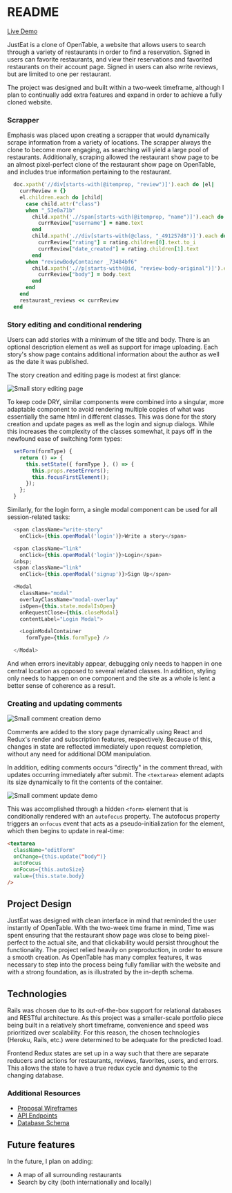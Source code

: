 # README

[Live Demo][heroku]

[heroku]: https://justeat.herokuapp.com/#/

JustEat is a clone of OpenTable, a website that allows users to search through a variety of restaurants in order to find a reservation. Signed in users can favorite restaurants, and view their reservations and favorited restaurants on their account page. Signed in users can also write reviews, but are limited to one per restaurant.

The project was designed and built within a two-week timeframe, although I plan to continually add extra features and expand in order to achieve a fully cloned website.

### Scrapper

Emphasis was placed upon creating a scrapper that would dynamically scrape information from a variety of locations. The scrapper always the clone to become more engaging, as searching will yield a large pool of restaurants. Additionally, scraping allowed the restaurant show page to be an almost pixel-perfect clone of the restaurant show page on OpenTable, and includes true information pertaining to the restaurant.  

```ruby
  doc.xpath('//div[starts-with(@itemprop, "review")]').each do |el|
    currReview = {}
    el.children.each do |child|
      case child.attr("class")
      when "_53e0a71b"
        child.xpath('.//span[starts-with(@itemprop, "name")]').each do |name|
          currReview["username"] = name.text
        end
        child.xpath('.//div[starts-with(@class, "_491257d8")]').each do |rating|
          currReview["rating"] = rating.children[0].text.to_i
          currReview["date_created"] = rating.children[1].text
        end
      when "reviewBodyContainer _73484bf6"
        child.xpath('.//p[starts-with(@id, "review-body-original")]').each do |body|
          currReview["body"] = body.text
        end
      end
    end
    restaurant_reviews << currReview
  end
```

### Story editing and conditional rendering

Users can add stories with a minimum of the title and body. There is an optional description element as well as support for image uploading. Each story's show page contains additional information about the author as well as the date it was published.

The story creation and editing page is modest at first glance:

![Small story editing page](docs/images/story_edit_new.png)

To keep code DRY, similar components were combined into a singular, more adaptable component to avoid rendering multiple copies of what was essentially the same html in different classes. This was done for the story creation and update pages as well as the login and signup dialogs. While this increases the complexity of the classes somewhat, it pays off in the newfound ease of switching form types:

```js
  setForm(formType) {
    return () => {
      this.setState({ formType }, () => {
        this.props.resetErrors();
        this.focusFirstElement();
      });
    };
  }
```

Similarly, for the login form, a single modal component can be used for all session-related tasks:

```js
  <span className="write-story"
    onClick={this.openModal('login')}>Write a story</span>

  <span className="link"
    onClick={this.openModal('login')}>Login</span>
  &nbsp;
  <span className="link"
    onClick={this.openModal('signup')}>Sign Up</span>

  <Modal
    className="modal"
    overlayClassName="modal-overlay"
    isOpen={this.state.modalIsOpen}
    onRequestClose={this.closeModal}
    contentLabel="Login Modal">

    <LoginModalContainer
      formType={this.formType} />

  </Modal>
```

And when errors inevitably appear, debugging only needs to happen in one central location as opposed to several related classes. In addition, styling only needs to happen on one component and the site as a whole is lent a better sense of coherence as a result.

### Creating and updating comments

![Small comment creation demo](docs/images/adding_comment.gif)

Comments are added to the story page dynamically using React and Redux's render and subscription features, respectively. Because of this, changes in state are reflected immediately upon request completion, without any need for additional DOM manipulation.

In addition, editing comments occurs "directly" in the comment thread, with updates occurring immediately after submit. The `<textarea>` element adapts its size dynamically to fit the contents of the container.

![Small comment update demo](docs/images/editing_comment.gif)

This was accomplished through a hidden `<form>` element that is conditionally rendered with an `autofocus` property. The autofocus property triggers an `onfocus` event that acts as a pseudo-initialization for the element, which then begins to update in real-time:

```html
<textarea
  className="editForm"
  onChange={this.update("body")}
  autoFocus
  onFocus={this.autoSize}
  value={this.state.body}
/>
```

## Project Design

JustEat was designed with clean interface in mind that reminded the user instantly of OpenTable. With the two-week time frame in mind, Time was spent ensuring that the restaurant show page was close to being pixel-perfect to the actual site, and that clickability would persist throughout the functionality. The project relied heavily on preproduction, in order to ensure a smooth creation. As OpenTable has many complex features, it was necessary to step into the process being fully familiar with the website and with a strong foundation, as is illustrated by the in-depth schema.

## Technologies

Rails was chosen due to its out-of-the-box support for relational databases and RESTful architecture. As this project was a smaller-scale portfolio piece being built in a relatively short timeframe, convenience and speed was prioritized over scalability. For this reason, the chosen technologies (Heroku, Rails, etc.) were determined to be adequate for the predicted load.

Frontend Redux states are set up in a way such that there are separate reducers and actions for restaurants, reviews, favorites, users, and errors. This allows the state to have a true redux cycle and dynamic to the changing database.

[cloudinary]: https://cloudinary.com/

### Additional Resources
  * [Proposal Wireframes][wireframes]
  * [API Endpoints][apiEndPoints]
  * [Database Schema][dbSchema]

[wireframes]: https://github.com/as6730/JustEats/wiki/wireframes
[apiEndPoints]: https://github.com/as6730/JustEats/wiki/routes
[dbSchema]: https://github.com/as6730/JustEats/wiki/schema

## Future features

In the future, I plan on adding:
  * A map of all surrounding restaurants
  * Search by city (both internationally and locally)

